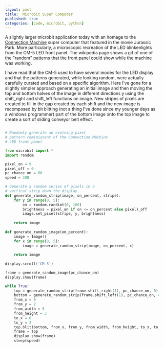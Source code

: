 ```yaml
---
layout: post
title:  Microbit Super Computer
published: true
categories: [code, microbit, python]
---
```


A slightly larger microbit application today with an homage to the [Connection Machine](https://en.wikipedia.org/wiki/Connection_Machine)
super computer that featured in the movie Jurassic Park. More particularly, a microscopic recreation of the LED blinkenlights 
from the CM-5 LED front panel. The wikipedia page shows a gif of one of the "random" patterns that the front panel could show while 
the machine was working.

I have read that the CM-5 used to have several modes for the LED display and that the patterns generated, while looking random, 
were actually carefully curated and based on a specific algorithm. Here I've gone for a slightly simpler approach
generating an initial image and then moving the top and bottom halves of the image in different directions y using the shift_right 
and shift_left functions on image. New stripes of pixels are created to fill in the gap created by each shift and the new image
is recomposed by bit blitting (not a thing I've done since my younger days as a windows programmer) part of the bottom image
onto the top image to create a sort of sliding conveyor belt effect.

```python

# Randomly generate an evolving pixel 
# pattern reminiscent of the Connection Machine
# LED front panel 

from microbit import *
import random

pixel_on = 9
pixel_off = 0
pc_chance_on = 60
speed = 300

# Generate a random series of pixels in a 
# vertical strip down the display
def generate_random_strip(image, on_percent, stripe):
    for y in range(0, 5):
        on = random.randint(0, 100)
        brightness = pixel_on if on <= on_percent else pixel)_off
        image.set_pixel(stripe, y, brightness)
        
    return image
    
def generate_random_image(on_percent):
    image = Image()
    for x in range(0, 5):
        image = generate_random_strip(image, on_percent, x)
           
    return image 
    
display.scroll('CM-5')

frame = generate_random_image(pc_chance_on)
display.show(frame)

while True:
    top = generate_random_strip(frame.shift_right(1), pc_chance_on, 0)
    bottom = generate_random_strip(frame.shift_left(1), pc_chance_on, 4)
    from_x = 0
    from_y = 2
    from_width = 5
    from_height = 3
    to_x = 0
    to_y = 2
    top.blit(bottom, from_x, from_y, from_width, from_height, to_x, to_y)
    frame = top
    display.show(frame)
    sleep(speed)

```


